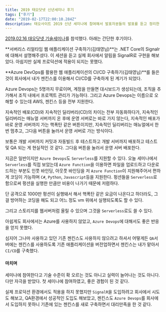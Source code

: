 ```yaml
---
title: 2019 태오닷넷 신년세미나 후기
tags: ["후기"]
date: "2019-02-17T22:00:10.284Z"
description: 태오사이트 2019 신년 세미나에 참여해서 발표자분들의 발표를 듣고 정리한 내용입니다.
---
```


[2019.02.16 태오닷넷 기술세미나](http://taeyo.net/Forum/Content.aspx?SEQ=37051&TBL=TALK&PGN=1)를 참석했다. 아래는 간단한 후기이다.

**서버리스 리얼타임 웹 애플리케이션 구축하기(김태영님)**는 .NET Core의 Signalr에 대해서 설명해주셨다. 이 세션을 듣고 실제 회사에서 알림을 SignalR로 구현을 해보았다. 아쉽지만 실제 프로덕션에 적용이 되지는 못했다.

**Azure DevOps를 활용한 웹 애플리케이션의 CI/CD 구축하기(김태영님)**를 들은 것이 회사에서 내가 젠킨스를 이용해서 CI/CD를 구축하게 된 계기가 되었다. 

Azure Devops는 5명까지 무료이며, 계정을 만들면 대시보드가 생성되는데, 조직을 추가해서 조직 내에서 프로젝트 관리가 가능하다. 그리고 Azure Devops는 이름으로 오해할 수 있는데 AWS, 젠킨스 등을 전부 지원한다.

지속적인 배포(CD)와 지속적인 딜리버리(CD)의 차이는 전부 자동화하다가, 지속적인 딜리버리는 매뉴얼 서버까지 온 후에 운영 서버로는 바로 가지 않는다, 지속적인 배포가 바로 운영 서버까지 가는 핵폭탄 같은 버튼이지만, 지속적인 딜리버리는 매뉴얼에서 한번 멈추고, 그다음 버튼을 눌러서 운영 서버로 가는 방식이다.

보통은 개발 서버까지 커밋과 자동빌드 후 테스트하고 개발 서버까지 배포하고 테스트 및 QA 되는 게 현실적인 것 같다. 그다음 버튼을 눌러서 운영 서버 배포한다.

지금은 일반이지만 `Azure Devops`도 `Serverless`를 지원할 수 있다. 오늘 세미나에서 `Serverless`를 직접 보았는데 `Azure Function`을 이용하면 파일을 업로드하고 다운로드하는 부분도 인풋 바인딩, 아웃풋 바인딩을 저 `Azure Function`이 지원해주어서 편하게 코딩이 가능하며 `C#`, `Python`, `Javascript`등을 지원한다. 펑션들을 `Serverless`로 함으로써 펑션을 실행한 만큼만 비용이 나가기 때문에 저렴하다.

단 공격으로 1000만 펑션이 실행돼서 해서 핵폭탄 같은 요금이 나온다고 하더라도, 그걸 방어하는 코딩을 해도 되고 어느 정도 vm 위에서 실행되도록도 할 수 있다.

그리고 스토리지를 웹서버처럼 올릴 수 있으며 그것을 `Serverless`로도 쓸 수 있다.

아쉽게도 회사에서는 Azure를 사용하지 않았고, `Azure Devops`에 대해서도 좋은 반응을 얻지 못했다.

심지어 그나마 사용하고 있던 기존 젠킨스도 사용하지 않으려고 하셔서 어떻게든 `QA`서버에는 젠킨스를 사용하도록 기존 애플리케이션을 버전업하면서 젠킨스는 내가 맡아서 `CI/CD`를 구축했다.

#### 마치며

세미나에 참여한다고 기술 수준이 확 오르는 것도 아니고 실력이 늘어나는 것도 아니다. 다만 자극을 받았다. 첫 세미나에 참여하였고, 좋은 경험이 된 것 같다.

실제 프로덕션 환경에서도 적용을 하지 못했지만 `SignalR`을 도입하려고 회사에서 시도도 해보고, QA환경에서 성공적인 도입도 해보았고, 젠킨스도 `Azure Devops`를 회사에서 도입하지 못하니 기존에 있는 젠킨스를 새로 구축하면서 대리만족을 한 것 같다.